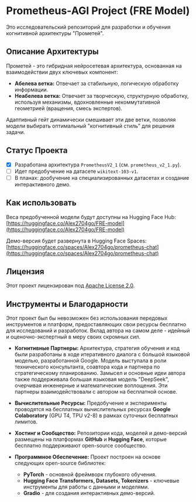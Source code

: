 # Prometheus-AGI Project (FRE Model)

Это исследовательский репозиторий для разработки и обучения когнитивной архитектуры "Прометей".

## Описание Архитектуры

Прометей - это гибридная нейросетевая архитектура, основанная на взаимодействии двух ключевых компонент:
- **Абелева ветка:** Отвечает за стабильную, логическую обработку информации.
- **Неабелева ветка:** Отвечает за творческую, структурную обработку, используя механизмы, вдохновленные некоммутативной геометрией (вращения, смесь экспертов).

Адаптивный гейт динамически смешивает эти две ветки, позволяя модели выбирать оптимальный "когнитивный стиль" для решения задачи.

## Статус Проекта

- [x] Разработана архитектура `PrometheusV2_1` (см. `prometheus_v2_1.py`).
- [ ] Идет предобучение на датасете `wikitext-103-v1`.
- [ ] В планах: дообучение на специализированных датасетах и создание интерактивного демо.

## Как использовать

Веса предобученной модели будут доступны на Hugging Face Hub:
[https://huggingface.co/Alex2704go/FRE-model](https://huggingface.co/Alex2704go/FRE-model)

Демо-версия будет развернута в Hugging Face Spaces:
[https://huggingface.co/spaces/Alex2704go/prometheus-chat](https://huggingface.co/spaces/Alex2704go/prometheus-chat)

## Лицензия

Этот проект лицензирован под [Apache License 2.0](LICENSE).

## Инструменты и Благодарности

Этот проект был бы невозможен без использования передовых инструментов и платформ, предоставляющих свои ресурсы бесплатно для исследований и разработок. Вклад автора на самом деле - идейный и оценочно-экспертный в меру своих скромных сил.

*   **Когнитивные Партнеры:** Архитектура, стратегия обучения и код были разработаны в ходе итеративного диалога с большой языковой моделью, разработанной Google. Модель выступала в роли технического консультанта, соавтора кода и партнера по стратегическому планированию. Замысел и основные идеи автора также поддерживала большая языковая модель "DeepSeek", очерчивая инженерные и математические воплощения. Эти партнеры взаимодействовали с автором на бесплатной основе.

*   **Вычислительные Ресурсы:** Предобучение и эксперименты проводятся на бесплатных вычислительных ресурсах **Google Colaboratory** (GPU T4, TPU v2-8) в рамках суточных бесплатных лимитов.

*   **Хостинг и Сообщество:** Репозитории кода, моделей и демо-версий размещены на платформах **GitHub** и **Hugging Face**, которые бесплатно поддерживают open-source сообщество.

*   **Программное Обеспечение:** Проект построен на основе следующих open-source библиотек:
    *   **PyTorch** - основной фреймворк глубокого обучения.
    *   **Hugging Face Transformers, Datasets, Tokenizers** - ключевые инструменты для работы с данными и моделями.
    *   **Gradio** - для создания интерактивных демо-версий.
